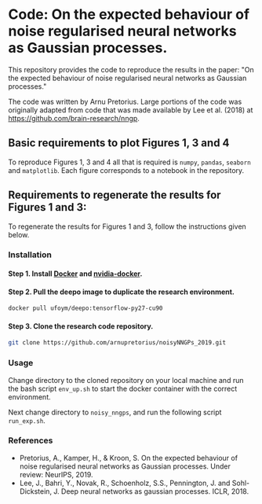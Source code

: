 # Code: On the expected behaviour of noise regularised neural networks as Gaussian processes.

This repository provides the code to reproduce the results in the paper: "On the expected behaviour of noise regularised neural networks as Gaussian processes."

The code was written by Arnu Pretorius. Large portions of the code was originally adapted from code that was made available by Lee et al. (2018) at https://github.com/brain-research/nngp.

## Basic requirements to plot Figures 1, 3 and 4

To reproduce Figures 1, 3 and 4 all that is required is `numpy`, `pandas`, `seaborn` and `matplotlib`. Each figure corresponds to a notebook in the repository.

## Requirements to regenerate the results for Figures 1 and 3: 

To regenerate the results for Figures 1 and 3, follow the instructions given below.

### Installation

#### Step 1. Install [Docker](https://docs.docker.com/engine/installation/) and [nvidia-docker](https://github.com/NVIDIA/nvidia-docker).

#### Step 2. Pull the deepo image to duplicate the research environment.

```bash
docker pull ufoym/deepo:tensorflow-py27-cu90
```
#### Step 3. Clone the research code repository. 
```bash
git clone https://github.com/arnupretorius/noisyNNGPs_2019.git
```

### Usage

Change directory to the cloned repository on your local machine and run the bash script `env_up.sh` to start the docker container with the correct environment.

Next change directory to `noisy_nngps`, and run the following script `run_exp.sh`.

### References

- Pretorius, A., Kamper, H., & Kroon, S. On the expected behaviour of noise regularised neural networks as Gaussian processes. Under review: NeurIPS, 2019.
- Lee, J., Bahri, Y., Novak, R., Schoenholz, S.S., Pennington, J. and Sohl-Dickstein, J. Deep neural networks as gaussian processes. ICLR, 2018.
